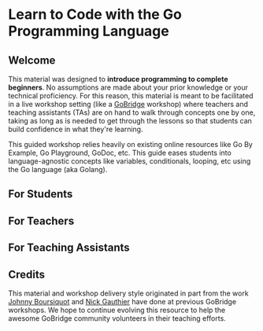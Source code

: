# Learn to Code with the Go Programming Language

## Welcome

This material was designed to **introduce programming to complete beginners**. No assumptions are made about your prior knowledge or your technical proficiency. For this reason, this material is meant to be facilitated in a live workshop setting \(like a [GoBridge](https://golangbridge.org/) workshop\) where teachers and teaching assistants \(TAs\) are on hand to walk through concepts one by one, taking as long as is needed to get through the lessons so that students can build confidence in what they're learning.

This guided workshop relies heavily on existing online resources like Go By Example, Go Playground, GoDoc, etc. This guide eases students into language-agnostic concepts like variables, conditionals, looping, etc using the Go language \(aka Golang\).

## For Students

## For Teachers

## For Teaching Assistants

## Credits

This material and workshop delivery style originated in part from the work [Johnny Boursiquot](https://twitter.com/jboursiquot) and [Nick Gauthier](https://twitter.com/ngauthier) have done at previous GoBridge workshops. We hope to continue evolving this resource to help the awesome GoBridge community volunteers in their teaching efforts.

